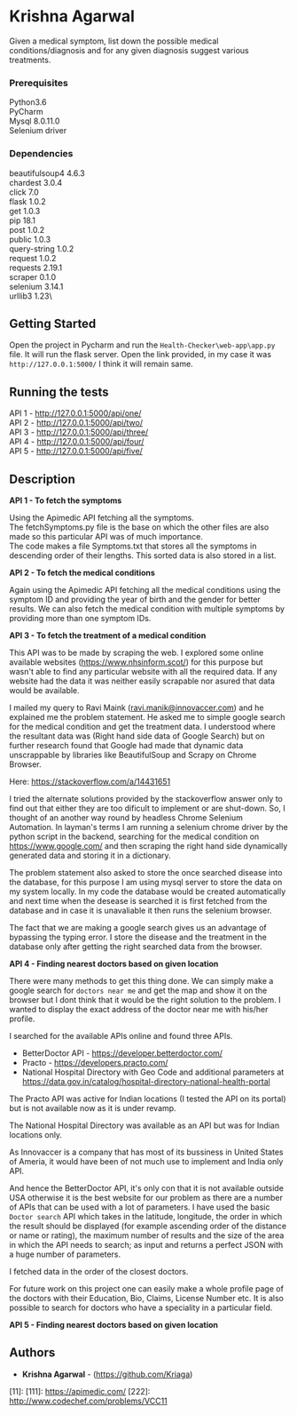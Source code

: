 # Krishna Agarwal

Given a medical symptom, list down the possible medical conditions/diagnosis and for
any given diagnosis suggest various treatments.

### Prerequisites

Python3.6 \
PyCharm \
Mysql 8.0.11.0 \
Selenium driver 


### Dependencies

beautifulsoup4 4.6.3 \
chardest 3.0.4\
click 7.0\
flask 1.0.2 \
get 1.0.3\
pip 18.1\
post 1.0.2\
public 1.0.3\
query-string 1.0.2\
request 1.0.2\
requests 2.19.1\
scraper 0.1.0\
selenium 3.14.1\
urllib3 1.23\


## Getting Started

Open the project in Pycharm and run the ```Health-Checker\web-app\app.py``` file. It will run the flask server. Open the link provided, in my case it was ```http://127.0.0.1:5000/``` I think it will remain same.  



## Running the tests
API 1 - http://127.0.0.1:5000/api/one/ \
API 2 - http://127.0.0.1:5000/api/two/ \
API 3 - http://127.0.0.1:5000/api/three/ \
API 4 - http://127.0.0.1:5000/api/four/ \
API 5 - http://127.0.0.1:5000/api/five/ 

## Description

**API 1 - To fetch the symptoms**

Using the Apimedic API fetching all the symptoms.\
The fetchSymptoms.py file is the base on which the other files are also made so this particular API was of much importance.\
The code makes a file Symptoms.txt that stores all the symptoms in descending order of their lengths. This sorted data is also stored in a list. 


**API 2 - To fetch the medical conditions**

Again using the Apimedic API fetching all the medical conditions using the symptom ID and providing the year of birth and the gender for better results.
We can also fetch the medical condition with multiple symptoms by providing more than one symptom IDs.

**API 3 - To fetch the treatment of a medical condition**

This API was to be made by scraping the web. I explored some online available websites (https://www.nhsinform.scot/) for this purpose but wasn't able to find any particular website with all the required data. If any website had the data it was neither easily scrapable nor asured that data would be available.

I mailed my query to Ravi Maink (ravi.manik@innovaccer.com) and he explained me the problem statement. He asked me to simple google search for the medical condition and get the treatment data. I understood where the resultant data was (Right hand side data of Google Search) but on further research found that Google had made that dynamic data unscrappable by libraries like BeautifulSoup and Scrapy on Chrome Browser.

Here:
https://stackoverflow.com/a/14431651

I tried the alternate solutions provided by the stackoverflow answer only to find out that either they are too dificult to implement or are shut-down. So, I thought of an another way round by headless Chrome Selenium Automation. In layman's terms I am running a selenium chrome driver by the python script in the backend, searching for the medical condition on https://www.google.com/ and then scraping the right hand side dynamically generated data and storing it in a dictionary.

The problem statement also asked to store the once searched disease into the database, for this purpose I am using mysql server to store the data on my system locally. In my code the database would be created automatically and next time when the desease is searched it is first fetched from the database and in case it is unavaliable it then runs the selenium browser.

The fact that we are making a google search gives us an advantage of bypassing the typing error. I store the disease and the treatment in the database only after getting the right searched data from the browser.

**API 4 - Finding nearest doctors based on given location**

There were many methods to get this thing done. We can simply make a google search for ```doctors near me``` and get the map and show it on the browser but I dont think that it would be the right solution to the problem. I wanted to display the exact address of the doctor near me with his/her profile.

I searched for the available APIs online and found three APIs. 
*   BetterDoctor API - https://developer.betterdoctor.com/
*   Practo - https://developers.practo.com/
*   National Hospital Directory with Geo Code and additional parameters at https://data.gov.in/catalog/hospital-directory-national-health-portal

The Practo API was active for Indian locations (I tested the API on its portal) but is not available now as it is under revamp.

The National Hospital Directory was available as an API but was for Indian locations only.

As Innovaccer is a company that has most of its bussiness in United States of Ameria, it would have been of not much use to implement and India only API.

And hence the BetterDoctor API, it's only con that it is not available outside USA otherwise it is the best website for our problem as there are a number of APIs that can be used with a lot of parameters. I have used the basic ```Doctor search``` API which takes in the latitude, longitude, the order in which the result should be displayed (for example ascending order of the distance or name or rating), the maximum number of results and the size of the area in which the API needs to search; as input and returns a perfect JSON with a huge number of parameters. 

I fetched data in the order of the closest doctors.

For future work on this project one can easily make a whole profile page of the doctors with their Education, Bio, Claims, License Number etc. It is also possible to search for doctors who have a speciality in a particular field. 

**API 5 - Finding nearest doctors based on given location**

<!-- ## Deployment

Add additional notes about how to deploy this on a live system -->


## Authors

* **Krishna Agarwal** - (https://github.com/Kriaga)

<!-- ## License

This project is licensed under the MIT License - see the [LICENSE.md](LICENSE.md) file for details -->

<!-- ## Acknowledgments

* Hat tip to anyone whose code was used
* Inspiration
* etc -->

[11]:
[111]: https://apimedic.com/
[222]: http://www.codechef.com/problems/VCC11